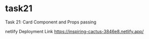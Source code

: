 # task21
Task 21: Card Component and Props passing

netlify Deployment Link https://inspiring-cactus-3846e8.netlify.app/

